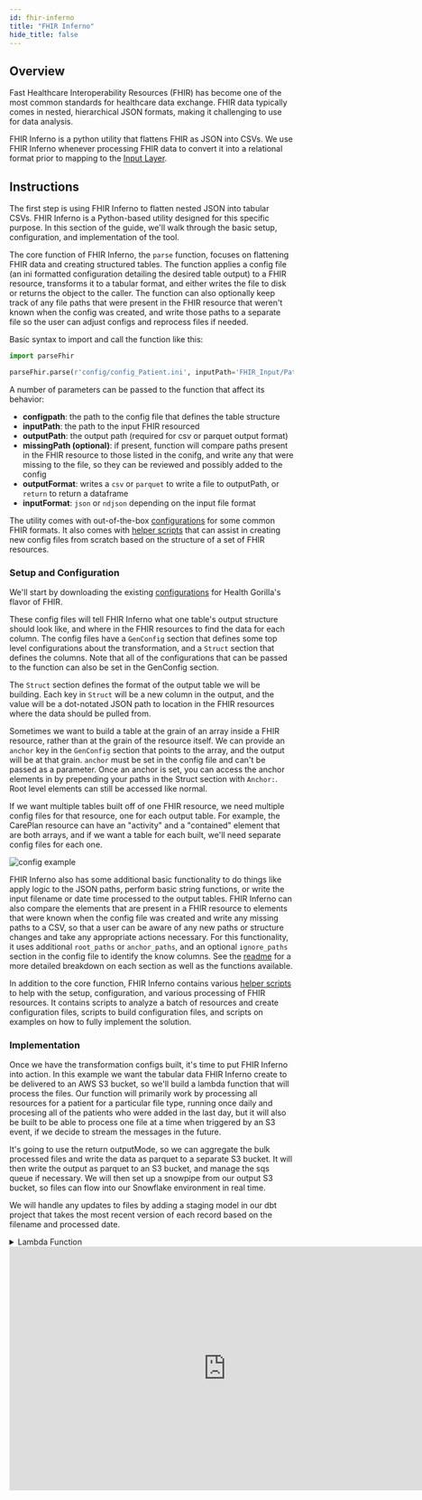 ```yaml
---
id: fhir-inferno
title: "FHIR Inferno"
hide_title: false
---
```


## Overview

Fast Healthcare Interoperability Resources (FHIR) has become one of the most common standards for healthcare data exchange.  FHIR data typically comes in nested, hierarchical JSON formats, making it challenging to use for data analysis.

FHIR Inferno is a python utility that flattens FHIR as JSON into CSVs.  We use FHIR Inferno whenever processing FHIR data to convert it into a relational format prior to mapping to the [Input Layer](input-layer).
 
## Instructions
The first step is using FHIR Inferno to flatten nested JSON into tabular CSVs.  FHIR Inferno is a Python-based utility designed for this specific purpose.  In this section of the guide, we'll walk through the basic setup, configuration, and implementation of the tool.

The core function of FHIR Inferno, the `parse` function, focuses on flattening FHIR data and creating structured tables.  The function applies a config file (an ini formatted configuration detailing the desired table output) to a FHIR resource, transforms it to a tabular format, and either writes the file to disk or returns the object to the caller.  The function can also optionally keep track of any file paths that were present in the FHIR resource that weren't known when the config was created, and write those paths to a separate file so the user can adjust configs and reprocess files if needed.

Basic syntax to import and call the function like this:
```python
import parseFhir

parseFhir.parse(r'config/config_Patient.ini', inputPath='FHIR_Input/Patient_0001.json',outputPath='FHIR_output/Patient_0001.csv', missingPath='missing_paths/Patient_0001.csv',outputFormat='csv')

```
A number of parameters can be passed to the function that affect its behavior:
- **configpath**: the path to the config file that defines the table structure
- **inputPath**: the path to the input FHIR resourced
- **outputPath**: the output path (required for csv or parquet output format)
- **missingPath (optional)**: if present, function will compare paths present in the FHIR resource to those listed in the conifg, and write any that were missing to the file, so they can be reviewed and possibly added to the config
- **outputFormat**: writes a `csv` or `parquet` to write a file to outputPath, or `return` to return a dataframe
- **inputFormat**: `json` or `ndjson` depending on the input file format

The utility comes with out-of-the-box [configurations](https://github.com/tuva-health/FHIR_inferno/tree/main/configurations) for some common FHIR formats.  It also comes with [helper scripts](https://github.com/tuva-health/FHIR_inferno/tree/main/helper_scripts) that can assist in creating new config files from scratch based on the structure of a set of FHIR resources.

### Setup and Configuration
We'll start by downloading the existing [configurations](https://github.com/tuva-health/FHIR_inferno/tree/main/configurations/configuration_Health_Gorilla) for Health Gorilla's flavor of FHIR. 

These config files will tell FHIR Inferno what one table's output structure should look like, and where in the FHIR resources to find the data for each column.  The config files have a `GenConfig` section that defines some top level configurations about the transformation, and a `Struct` section that defines the columns.  Note that all of the configurations that can be passed to the function can also be set in the GenConfig section.

The `Struct` section defines the format of the output table we will be building. Each key in `Struct` will be a new column in the output, and the value will be a dot-notated JSON path to location in the FHIR resources where the data should be pulled from.  

Sometimes we want to build a table at the grain of an array inside a FHIR resource, rather than at the grain of the resource itself.  We can provide an `anchor` key in the `GenConfig` section that points to the array, and the output will be at that grain.  `anchor` must be set in the config file and can't be passed as a parameter. Once an anchor is set, you can access the anchor elements in by prepending your paths in the Struct section with `Anchor:`.  Root level elements can still be accessed like normal.

If we want multiple tables built off of one FHIR resource, we need multiple config files for that resource, one for each output table.  For example, the CarePlan resource can have an "activity" and a "contained" element that are both arrays, and if we want a table for each built, we'll need separate config files for each one.

![config example](/img/fhir_preprocessing/AnchorConfig.jpg)

FHIR Inferno also has some additional basic functionality to do things like apply logic to the JSON paths, perform basic string functions, or write the input filename or date time processed to the output tables.  FHIR Inferno can also compare the elements that are present in a FHIR resource to elements that were known when the config file was created and write any missing paths to a CSV, so that a user can be aware of 
any new paths or structure changes and take any appropriate actions necessary.  For this functionality, it uses additional `root_paths` or `anchor_paths`, and an optional `ignore_paths` section in the config file to identify the know columns.  See the 
[readme](https://github.com/tuva-health/FHIR_inferno/blob/main/README.md) for a more detailed breakdown on each section as well as the functions available.

In addition to the core function, FHIR Inferno contains various [helper scripts](https://github.com/tuva-health/FHIR_inferno/tree/main/helper_scripts) to help with the setup, configuration, and various processing of FHIR resources.  It contains scripts to analyze a batch of resources and 
create configuration files, scripts to build configuration files, and scripts on examples on how to fully implement the solution.

### Implementation
Once we have the transformation configs built, it's time to put FHIR Inferno into action.  In this example we want the tabular data FHIR Inferno create to be delivered to an AWS S3 bucket, so we'll build a lambda function that will process the files.  Our function will primarily work by processing all resources for a patient for a particular file type, running once daily and procesing all of the patients who were added in the last day, but it will also be built to be able to process one file at a time when triggered by an S3 event, if we decide to stream the messages in the future.

It's going to use the return outputMode, so we can aggregate the bulk processed files and write the data as parquet to a separate S3 bucket.  It will then write the output as parquet to an S3 bucket, and manage the sqs queue if necessary.  We will then set up a snowpipe from our output S3 bucket, so files can flow into our Snowflake environment in real time.

We will handle any updates to files by adding a staging model in our dbt project that takes the most recent version of each record based on the filename and processed date.

<details>
<summary>Lambda Function</summary>

```python
import boto3
import os
import parseFhir
import json
import shutil
import logging
import time
import fnmatch
import pandas as pd
import pyarrow as pa
import pyarrow.parquet as pq
from botocore.exceptions import ClientError

logger = logging.getLogger()
logger.setLevel(logging.INFO)


## cleares the temp directory.  With multiple lambda invocations, this can contain resources from previous runs
def clear_tmp_directory():
    for filename in os.listdir('/tmp/'):
        file_path = os.path.join('/tmp/', filename)
        try:
            if os.path.isfile(file_path) or os.path.islink(file_path):
                os.unlink(file_path)
            elif os.path.isdir(file_path):
                shutil.rmtree(file_path)
        except Exception as e:
            logger.exception(f'Failed to delete {file_path}. Reason: {e}', exc_info=True)


# function to call the fhir parse
def execute_parse(resourceType,filepath,outfiledir,anchors,par_dir,filename,agg):
    # for aggregating files
    if agg:
        out_path_group = os.path.join(outfiledir, 'parquet_groups', resourceType, par_dir + '.parquet')
        os.makedirs(os.path.dirname(out_path_group), exist_ok=True)
        # outMissing = os.path.join(outfiledir,'missing_paths',par_dir, filename + '.csv')
        outMissing = os.path.join(outfiledir,'missing_paths', resourceType, par_dir + '.csv')
        os.makedirs(os.path.dirname(outMissing), exist_ok=True)
        dfs = []
        for dirpath, dirnames, filenames in os.walk('/tmp/input/'):
            for filename in filenames:
                logger.debug(f"file oslistdir inside exec: {dirpath} {filename}")
                # outMissing = os.path.join(outfiledir, 'missing_paths', par_dir, filename + '.csv')
                # os.makedirs(os.path.dirname(outMissing), exist_ok=True)
                df = parseFhir.parse(r'config/config_'+ resourceType +'.ini', inputPath=os.path.join(dirpath,filename),  missingPath=outMissing,outputFormat='return')

                logger.debug(f"DataFrame summary:\n{df.describe()}")
                dfs.append(df)
        aggregated_df = pd.concat(dfs, ignore_index=True)

        # Write aggregated data to Parquet
        table = pa.Table.from_pandas(aggregated_df)

        pq.write_table(table, out_path_group)

        for anchor in anchors:
            dfs = []
            out_path_group = os.path.join(outfiledir, 'parquet_groups', resourceType + '_' + anchor, par_dir + '.parquet')
            for dirpath, dirnames, filenames in os.walk('/tmp/input/'):
                for filename in filenames:
                    outMissing = os.path.join(outfiledir, 'missing_paths', par_dir, filename + '.csv')
                    os.makedirs(os.path.dirname(outMissing), exist_ok=True)
                    df = parseFhir.parse(r'config/config_' + resourceType + '_' + anchor + '.ini', inputPath=os.path.join(dirpath,filename),
                                         missingPath=outMissing,outputFormat='return')

                    dfs.append(df)
            aggregated_df = pd.concat(dfs, ignore_index=True)

            # Write aggregated data to Parquet
            table = pa.Table.from_pandas(aggregated_df)
            os.makedirs(os.path.dirname(out_path_group), exist_ok=True)
            pq.write_table(table, out_path_group)

    # for processing streamed files
    else:
        outPath = os.path.join(outfiledir,'parquet_files',resourceType, par_dir, filename + '.parquet')
        outMissing = os.path.join(outfiledir,'missing_paths',par_dir, filename + '.csv')
        os.makedirs(os.path.dirname(outPath), exist_ok=True)
        os.makedirs(os.path.dirname(outMissing), exist_ok=True)
        parseFhir.parse(r'config/config_'+ resourceType +'.ini', inputPath=filepath, outputPath=outPath, missingPath=outMissing,outputFormat='parquet')
        for anchor in anchors:
            outPath = os.path.join(outfiledir,'parquet_files',resourceType + '_' + anchor, par_dir, filename + '_' + anchor + '.parquet')
            outMissing = os.path.join(outfiledir,'missing_paths',par_dir, filename + '_' + anchor + '.csv')
            os.makedirs(os.path.dirname(outPath), exist_ok=True)
            os.makedirs(os.path.dirname(outMissing), exist_ok=True)
            parseFhir.parse(r'config/config_' + resourceType + '_' + anchor + '.ini', inputPath=filepath, outputPath=outPath,missingPath=outMissing,outputFormat='parquet')

def choose_config(filepath,outfiledir,agg=False):
    path_parts = filepath.split(os.sep)
    if len(path_parts) >= 2:
        # Join the last two parts of the path (the directory and the file name)
        par_dir = path_parts[-2]
    else:
        # Use only the last part of the path (the file name)
        par_dir = ''
    filename = os.path.basename(filepath)
    outMissing = os.path.join(outfiledir,'missing_paths',par_dir, filename + '.parquet')
    os.makedirs(os.path.dirname(outMissing), exist_ok=True)
    resourceType = os.path.basename(filepath).split('_')[0]
    logger.debug(f"\n--Choosing Congid\nFilepath:{filename}\nResource Type:{resourceType}")

    if resourceType == 'AllergyIntolerance':
        execute_parse(resourceType,filepath,outfiledir,[],par_dir,filename,agg)

    elif resourceType == 'CarePlan':
        execute_parse(resourceType,filepath,outfiledir,['activity','contained'],par_dir,filename,agg)

    elif resourceType == 'Condition':
        execute_parse(resourceType,filepath,outfiledir,['code_coding'],par_dir,filename,agg)

    elif resourceType == 'Coverage':
        execute_parse(resourceType,filepath,outfiledir,[],par_dir,filename,agg)

    elif resourceType == 'DeviceUseStatement':
        execute_parse(resourceType,filepath,outfiledir,['extension','contained'],par_dir,filename,agg)

    elif resourceType == 'DiagnosticReport':
        execute_parse(resourceType,filepath,outfiledir,['result','extension'],par_dir,filename,agg)

    elif resourceType == 'DocumentReference':
        execute_parse(resourceType,filepath,outfiledir,[],par_dir,filename,agg)

    elif resourceType == 'Encounter':
        execute_parse(resourceType,filepath,outfiledir,['contained'],par_dir,filename,agg)

    elif resourceType == 'FamilyMemberHistory':
        execute_parse(resourceType,filepath,outfiledir,['condition'],par_dir,filename,agg)

    elif resourceType == 'Immunization':
        execute_parse(resourceType,filepath,outfiledir,['contained'],par_dir,filename,agg)

    elif resourceType == 'MedicationStatement':
        execute_parse(resourceType,filepath,outfiledir,['MedicationCodeableConcept_coding','contained'],par_dir,filename,agg)

    elif resourceType == 'Observation':
        execute_parse(resourceType,filepath,outfiledir,['hasMember','extension','contained'],par_dir,filename,agg)

    elif resourceType == 'Organization':
        execute_parse(resourceType,filepath,outfiledir,[],par_dir,filename,agg)

    elif resourceType == 'Patient':
        execute_parse(resourceType,filepath,outfiledir,['address'],par_dir,filename,agg)

    elif resourceType == 'Procedure':
        execute_parse(resourceType,filepath,outfiledir,['contained','reasonCode'],par_dir,filename,agg)

    else:
        logging.error('Missed a resource type: ' + resourceType, exc_info=True)
        raise

def lambda_handler(event, context):
    logger.debug(f"Starting: {json.dumps(event)}")
    try:
        clear_tmp_directory()
        s3_client = boto3.client('s3')


        local_input_path = '/tmp/input/'
        local_output_path = '/tmp/output/'
        os.makedirs(local_input_path, exist_ok=True)
        os.makedirs(local_output_path, exist_ok=True)

        # S3 event information
        input_type = None
        if event.get('Records') and event['Records'][0].get('eventSource') == 'aws:sqs':
            input_type = 'sqs'
            try:
                body = event['Records'][0]['body']
                receipt_handle = event['Records'][0]['receiptHandle']
                event_data = json.loads(body)
            except json.JSONDecodeError as e:
                logger.error("fError parsing SQS message body: {e}")
                raise e  # or handle the error as you see fit
        else:
            input_type = 'trigger'
            event_data = event
        s3_event = event_data['Records'][0]['s3']
        bucket_name = s3_event['bucket']['name']
        agg = s3_event.get('agg', False)
        prefix = s3_event.get('prefix', 'zzzzz')
        pattern = s3_event.get('pattern', '*')
        skip_count = s3_event.get('skip', 0)
        recursion_depth = s3_event.get('recursion_depth', 0)
        file_key = s3_event.get('object', {}).get('key')


        logger.info(f"\n--Processing\nBucket:{bucket_name}\nprefix:{prefix}\npattern{pattern}\nskip_count:{skip_count}\nrecursion_depth:{recursion_depth}\nagg:{agg}\nfile_key:{file_key}")


        if agg:
            # Check the recursion depth
            if recursion_depth > 25:
                logger.error("Maximum recursion depth reached.")
                return {
                    'statusCode': 400,
                    'body': json.dumps('Maximum recursion depth reached')
                }
            # List and process files
            s3_resource = boto3.resource('s3')
            bucket = s3_resource.Bucket(bucket_name)
            processed_files_count = 0  # Counter for files processed after skipping
            total_files_count = 0  # Total files examined
            local_input_file = None  # Initialize the variable with a default value

            for obj in bucket.objects.filter(Prefix=prefix):
                if fnmatch.fnmatch(obj.key, pattern):
                    local_input_file = os.path.join(local_input_path, obj.key)

                    if obj.key.endswith('/'):  # Skip 'folders'
                        logger.debug(f"Skipping 'folder' key: {obj.key}")
                        continue


                    if total_files_count < skip_count:
                        total_files_count += 1
                        logger.debug(f"\n--Skipping\nObject key: {obj.key}, Local input file path: {local_input_file}")
                        continue  # Skip this file
                    logger.debug(f"\n--Downloading\nObject key: {obj.key}, Local input file path: {local_input_file}")
                    try:
                        os.makedirs(os.path.dirname(local_input_file), exist_ok=True)
                        s3_client.download_file(bucket_name, obj.key, local_input_file)
                    except Exception as e:
                        logger.exception(f"Error occurred while processing {obj.key}: {e}", exc_info=True)
                        continue


                    processed_files_count += 1
                    total_files_count += 1

                    # Check if limit is reached
                    if processed_files_count >= 1000:
                        # Trigger next Lambda function
                        sqs = boto3.client('sqs')
                        new_event = {
                            "Records": [
                                {
                                    "s3": {
                                        "bucket": {
                                            "name": bucket_name
                                        },
                                        "object": {
                                            "key": obj.key
                                        },
                                        "prefix": prefix,
                                        "pattern": pattern,
                                        "skip": skip_count + 1000,
                                        "recursion_depth": recursion_depth + 1,
                                        "agg": True
                                    }
                                }
                            ]
                        }
                        message_body = json.dumps(new_event)
                        logging.info(f'\n--Invoking sqs\nPrefix: {prefix}\nPattern: {pattern}\nRecursion Depth: {recursion_depth}')

                        sqs.send_message(
                            QueueUrl="https://sqs.us-east-1.amazonaws.com/123456789012/health_gorilla_queue",
                            MessageBody=message_body
                        )
                        break
            if local_input_file is None:
                logger.warning("No valid input file found.")
                return {
                    'statusCode': 204,
                    'body': json.dumps(f'\nNo valid input file found.\nBucket:{bucket_name}\nprefix:{prefix}\npattern{pattern}\nskip_count:{skip_count}\nrecursion_depth:{recursion_depth}\nagg:{agg}\nfile_key:{file_key}')
                }
            choose_config(local_input_file, local_output_path, True)

        ## single file processing
        else:
            local_input_file = '/tmp/input/' + file_key
            try:
                os.makedirs(os.path.dirname(local_input_file), exist_ok=True)
                s3_client.download_file(bucket_name, file_key, local_input_file)
                choose_config(local_input_file, local_output_path, False)
                processed_files_count = 1
                total_files_count = 1
            except Exception as e:
                logger.error(f"Error occurred while processing {file_key}: {e}")



        # Upload processed files to S3
        upload_processed_files(local_output_path, s3_client,recursion_depth)

        if input_type == 'sqs':
            try:
                sqs = boto3.client('sqs')
                sqs.delete_message(
                    QueueUrl="https://sqs.us-east-1.amazonaws.com/123456789012/health_gorilla_queue",
                    ReceiptHandle=receipt_handle
                )
            except Exception as e:
                logger.error(f"Failed to remove message from queue: {e}")
        logger.info(f"\nSuccessfully processed {processed_files_count} files. Total files examined: {total_files_count}\nBucket:{bucket_name}\nprefix:{prefix}\npattern{pattern}\nskip_count:{skip_count}\nrecursion_depth:{recursion_depth}\nagg:{agg}\nfile_key:{file_key}")
        return {
            'statusCode': 200,
            'body': json.dumps(f'Processed {processed_files_count} files. Total processed: {total_files_count}')
        }
    except Exception as e:
        logger.error("An error occurred", exc_info=True)
        raise


def upload_processed_files(local_output_path, s3_client,recursion_depth):
    output_bucket_name = 'output-bucket'
    for dirpath, dirnames, filenames in os.walk(local_output_path):
        for filename in filenames:
            file_path = os.path.join(dirpath, filename)
            if os.path.isfile(file_path):
                relative_path = os.path.relpath(file_path, start=local_output_path)
                if recursion_depth > 0:
                    base, ext = os.path.splitext(relative_path)
                    modified_relative_path = f"{base}_{recursion_depth}{ext}"
                    output_file_key = os.path.join('FHIR_Output', modified_relative_path)
                else:
                    output_file_key = os.path.join('FHIR_Output', relative_path)
                output_file_key = output_file_key.replace(os.path.sep, '/')
                s3_client.upload_file(file_path, output_bucket_name, output_file_key)
```

</details>

<iframe width="768" height="432" src="https://miro.com/app/live-embed/uXjVNoLCUCI=/?moveToViewport=-462,-396,1536,720&embedId=78007405977" frameborder="0" scrolling="no" allow="fullscreen; clipboard-read; clipboard-write" allowfullscreen></iframe>
